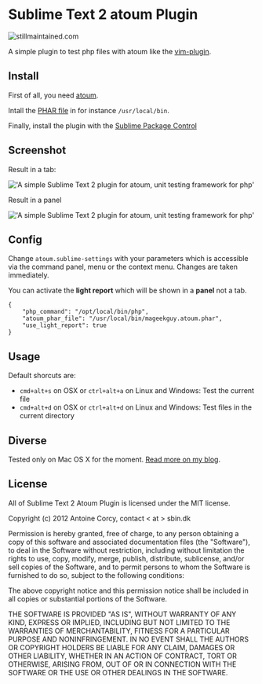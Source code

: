 # Sublime Text 2 atoum Plugin

![stillmaintained.com](http://stillmaintained.com/toin0u/Sublime-atoum.png)

A simple plugin to test php files with atoum like the [vim-plugin](https://github.com/mageekguy/atoum/wiki/atoum-et-VIM).

## Install

First of all, you need [atoum](https://github.com/mageekguy/atoum).

Intall the [PHAR file](http://downloads.atoum.org/nightly/mageekguy.atoum.phar) in for instance `/usr/local/bin`.

Finally, install the plugin with the [Sublime Package Control](http://wbond.net/sublime_packages/package_control)

## Screenshot

Result in a tab:

!['A simple Sublime Text 2 plugin for atoum, unit testing framework for php'](http://i.imgur.com/0dUgW.png)

Result in a panel

!['A simple Sublime Text 2 plugin for atoum, unit testing framework for php'](http://i.imgur.com/0R2QD.png)

## Config

Change `atoum.sublime-settings` with your parameters which is accessible via the command panel, menu or the context menu. Changes are taken immediately.

You can activate the **light report** which will be shown in a **panel** not a tab.

```
{
    "php_command": "/opt/local/bin/php",
    "atoum_phar_file": "/usr/local/bin/mageekguy.atoum.phar",
    "use_light_report": true
}
```

## Usage

Default shorcuts are:

* `cmd+alt+s` on OSX or `ctrl+alt+a` on Linux and Windows: Test the current file
* `cmd+alt+d` on OSX or `ctrl+alt+d` on Linux and Windows: Test files in the current directory

## Diverse

Tested only on Mac OS X for the moment. [Read more on my blog](http://sbin.dk/2012/05/19/atoum-sublime-text-2-plugin/).

## License

All of Sublime Text 2 Atoum Plugin is licensed under the MIT license.

Copyright (c) 2012 Antoine Corcy, contact < at > sbin.dk

Permission is hereby granted, free of charge, to any person obtaining a copy of this software and associated documentation files (the "Software"), to deal in the Software without restriction, including without limitation the rights to use, copy, modify, merge, publish, distribute, sublicense, and/or sell copies of the Software, and to permit persons to whom the Software is furnished to do so, subject to the following conditions:

The above copyright notice and this permission notice shall be included in all copies or substantial portions of the Software.

THE SOFTWARE IS PROVIDED "AS IS", WITHOUT WARRANTY OF ANY KIND, EXPRESS OR IMPLIED, INCLUDING BUT NOT LIMITED TO THE WARRANTIES OF MERCHANTABILITY, FITNESS FOR A PARTICULAR PURPOSE AND NONINFRINGEMENT. IN NO EVENT SHALL THE AUTHORS OR COPYRIGHT HOLDERS BE LIABLE FOR ANY CLAIM, DAMAGES OR OTHER LIABILITY, WHETHER IN AN ACTION OF CONTRACT, TORT OR OTHERWISE, ARISING FROM, OUT OF OR IN CONNECTION WITH THE SOFTWARE OR THE USE OR OTHER DEALINGS IN THE SOFTWARE.
